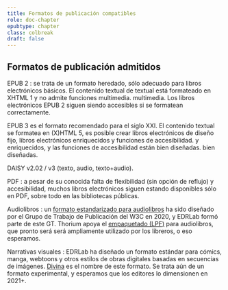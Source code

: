 ```yaml
---
title: Formatos de publicación compatibles
role: doc-chapter
epubtype: chapter
class: colbreak 
draft: false
---
```


## Formatos de publicación admitidos

EPUB 2
: se trata de un formato heredado, sólo adecuado para libros electrónicos básicos. El contenido textual de
    textual está formateado en XHTML 1 y no admite funciones multimedia.
    multimedia. Los libros electrónicos EPUB 2 siguen siendo accesibles si se formatean correctamente.

EPUB 3
es el formato recomendado para el siglo XXI. El contenido textual
    se formatea en (X)HTML 5, es posible crear libros electrónicos de diseño fijo, libros electrónicos enriquecidos y funciones de accesibilidad.
    y enriquecidos, y las funciones de accesibilidad están bien diseñadas.
    bien diseñadas.

DAISY v2.02 / v3
(texto, audio, texto+audio).

PDF
: a pesar de su conocida falta de flexibilidad (sin opción de reflujo) y
    accesibilidad, muchos libros electrónicos siguen estando disponibles sólo en PDF,
    sobre todo en las bibliotecas públicas.

Audiolibros
: un [formato estandarizado para
    audiolibros](https://www.w3.org/TR/audiobooks/) ha sido diseñado por
    el Grupo de Trabajo de Publicación del W3C en 2020, y EDRLab formó parte de
    este GT. Thorium apoya el [empaquetado
    (LPF)](https://www.w3.org/TR/lpf/) para audiolibros, que pronto será
    será ampliamente utilizado por los libreros, o eso esperamos.

Narrativas visuales
:   EDRLab ha diseñado un formato estándar para cómics, manga, webtoons
    y otros estilos de obras digitales basadas en secuencias de imágenes.
    [Divina](https://www.edrlab.org/open-standards/) es el nombre de este
    formato. Se trata aún de un formato experimental, y esperamos que
    los editores lo dimensionen en 2021+.
